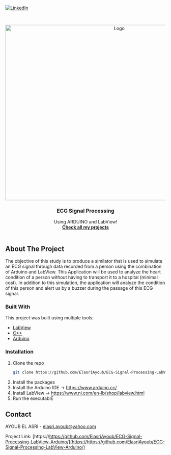 
[![LinkedIn][linkedin-shield]][linkedin-url]

<!-- PROJECT LOGO -->
<br />
<p align="center">
  <a href="https://github.com/ElasriAyoub">
    <img src="/Memory.png" alt="Logo" width="700" height="550">
  </a>

  <h3 align="center">ECG Signal Processing</h3>

  <p align="center">
   Using ARDUINO and LabView!
    <br />
    <a href="https://github.com/ElasriAyoub"><strong>Check all my projects</strong></a>
    <br />
    <br />
  </p>
</p>

<!-- ABOUT THE PROJECT -->
## About The Project
The objective of this study is to produce a similator that is used to simulate an ECG signal through data recorded from a person using the combination of Arduino and LabView.
This Application will be used to analyze the heart condition of a person without having to transport it to a hospital (minimal cost).
In addition to this simulation, the application will analyze the condition of this person and alert us by a buzzer during the passage of this ECG signal.

### Built With

This project was built using multiple tools:
* [LabView](https://www.ni.com/en-lb/shop/labview.html)
* [C++](https://isocpp.org/)
* [Arduino](https://www.arduino.cc/)


### Installation

1. Clone the repo
   ```sh
   git clone https://github.com/ElasriAyoub/ECG-Signal-Processing-LabView-Arduino.git
   ```
2. Install the packages
3. Install the Arduino IDE
   -> https://www.arduino.cc/
4. Install LabView
   -> https://www.ni.com/en-lb/shop/labview.html
5. Run the executablE

<!-- CONTACT -->
## Contact

AYOUB EL ASRI - elasri.ayoub@yahoo.com

Project Link: [https://https://github.com/ElasriAyoub/ECG-Signal-Processing-LabView-Arduino/](https://https://github.com/ElasriAyoub/ECG-Signal-Processing-LabView-Arduino/)

[linkedin-shield]: https://img.shields.io/badge/-LinkedIn-black.svg?style=for-the-badge&logo=linkedin&colorB=555
[linkedin-url]: https://www.linkedin.com/in/elasri-ayoub/
[product-screenshot]: Demo/Smart-Parking.png

